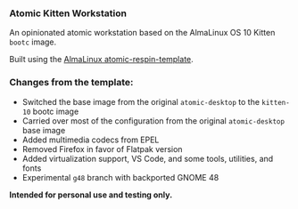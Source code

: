 ### Atomic Kitten Workstation

An opinionated atomic workstation based on the AlmaLinux OS 10 Kitten `bootc` image.

Built using the [AlmaLinux atomic-respin-template](https://github.com/AlmaLinux/atomic-respin-template).

### Changes from the template:

- Switched the base image from the original `atomic-desktop` to the `kitten-10` bootc image
- Carried over most of the configuration from the original `atomic-desktop` base image
- Added multimedia codecs from EPEL
- Removed Firefox in favor of Flatpak version 
- Added virtualization support, VS Code, and some tools, utilities, and fonts
- Experimental `g48` branch with backported GNOME 48

**Intended for personal use and testing only.**
